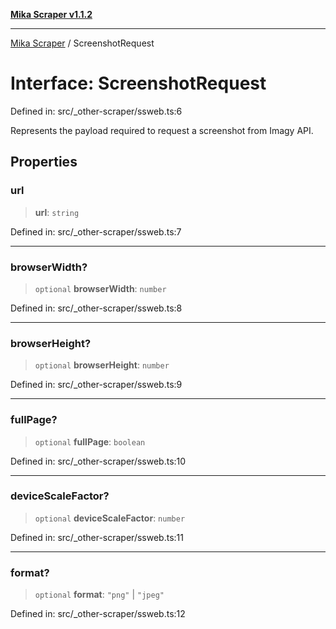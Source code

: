 [**Mika Scraper v1.1.2**](../README.md)

***

[Mika Scraper](../README.md) / ScreenshotRequest

# Interface: ScreenshotRequest

Defined in: src/\_other-scraper/ssweb.ts:6

Represents the payload required to request a screenshot from Imagy API.

## Properties

### url

> **url**: `string`

Defined in: src/\_other-scraper/ssweb.ts:7

***

### browserWidth?

> `optional` **browserWidth**: `number`

Defined in: src/\_other-scraper/ssweb.ts:8

***

### browserHeight?

> `optional` **browserHeight**: `number`

Defined in: src/\_other-scraper/ssweb.ts:9

***

### fullPage?

> `optional` **fullPage**: `boolean`

Defined in: src/\_other-scraper/ssweb.ts:10

***

### deviceScaleFactor?

> `optional` **deviceScaleFactor**: `number`

Defined in: src/\_other-scraper/ssweb.ts:11

***

### format?

> `optional` **format**: `"png"` \| `"jpeg"`

Defined in: src/\_other-scraper/ssweb.ts:12
